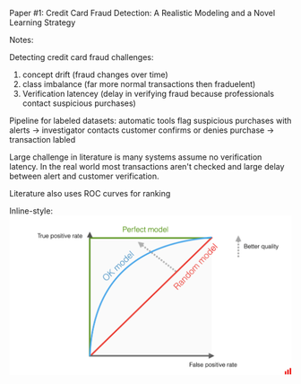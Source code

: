 Paper #1: Credit Card Fraud Detection: A Realistic Modeling
and a Novel Learning Strategy

Notes: 

Detecting credit card fraud challenges:
1) concept drift (fraud changes over time)
2) class imbalance (far more normal transactions then fraduelent)
3) Verification latencey (delay in verifying fraud because professionals contact suspicious purchases) 

Pipeline for labeled datasets: automatic tools flag suspicious purchases with alerts -> investigator contacts customer confirms or denies purchase -> transaction labled

Large challenge in literature is many systems assume no verification latency. In the real world most transactions aren't checked and large delay between alert and customer verification. 

Literature also uses ROC curves for ranking 

Inline-style: 
![alt text](https://github.com/kaskelso/interview_prep/blob/main/readings/662c42679571ef35419c9935_647607123e84a06a426ce627_classification_metrics_014-min.png)

